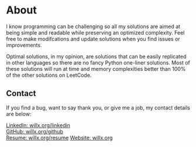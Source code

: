 # About

I know programming can be challenging so all my solutions are aimed at being simple and readable while preserving an optimized complexity. Feel free to make modifcations and update solutions when you find issues or improvements. 

Optimal solutions, in my opinion, are solutions that can be easily replicated in other languages so there are no fancy Python one-liner solutions. Most of these solutions will run at time and memory complexities better than 100% of the other solutions on LeetCode. 

## Contact
If you find a bug, want to say thank you, or give me a job, my contact details are below:  

[LinkedIn: willx.org/linkedin](https://willx.org/linkedin)  
[GitHub: willx.org/github](https://willx.org/github)  
[Resume: willx.org/resume](https://willx.org/resume)
[Website: willx.org](https://willx.org)
